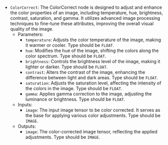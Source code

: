 - `ColorCorrect`: The ColorCorrect node is designed to adjust and enhance the color properties of an image, including temperature, hue, brightness, contrast, saturation, and gamma. It utilizes advanced image processing techniques to fine-tune these attributes, improving the overall visual quality of the image.
    - Parameters:
        - `temperature`: Adjusts the color temperature of the image, making it warmer or cooler. Type should be `FLOAT`.
        - `hue`: Modifies the hue of the image, shifting the colors along the color spectrum. Type should be `FLOAT`.
        - `brightness`: Controls the brightness level of the image, making it lighter or darker. Type should be `FLOAT`.
        - `contrast`: Alters the contrast of the image, enhancing the difference between light and dark areas. Type should be `FLOAT`.
        - `saturation`: Adjusts the saturation level, affecting the intensity of the colors in the image. Type should be `FLOAT`.
        - `gamma`: Applies gamma correction to the image, adjusting the luminance or brightness. Type should be `FLOAT`.
    - Inputs:
        - `image`: The input image tensor to be color corrected. It serves as the base for applying various color adjustments. Type should be `IMAGE`.
    - Outputs:
        - `image`: The color-corrected image tensor, reflecting the applied adjustments. Type should be `IMAGE`.
